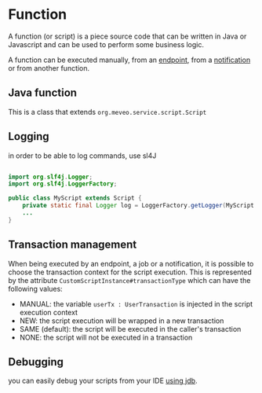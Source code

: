 # Function

A function (or script)  is a piece source code that can be written in Java or Javascript and can be used to perform some business logic.

A function can be executed manually, from an [endpoint](https://github.com/meveo-org/meveo/tree/master/meveo-admin/ejbs/src/main/java/org/meveo/service/technicalservice/endpoint),
from a [notification]((https://github.com/meveo-org/meveo/tree/master/meveo-admin/ejbs/src/main/java/org/meveo/service/notification)) or from another function.

## Java function

This is a class that extends `org.meveo.service.script.Script`

## Logging

in order to be able to log commands, use sl4J 

```java

import org.slf4j.Logger;
import org.slf4j.LoggerFactory;

public class MyScript extends Script {
    private static final Logger log = LoggerFactory.getLogger(MyScript.class);
    ...
}
```

## Transaction management

When being executed by an endpoint, a job or a notification, it is possible to choose the transaction context for the script execution. This is represented by the attribute `CustomScriptInstance#transactionType` which can have the following values: 

- MANUAL: the variable `userTx : UserTransaction` is injected in the script execution context
- NEW: the script execution will be wrapped in a new transaction
- SAME (default): the script will be executed in the caller's transaction
- NONE: the script will not be executed in a transaction

## Debugging

you can easily debug your scripts from your IDE [using jdb](../../../../../../../../../documentation/DEBUGGING.md).
